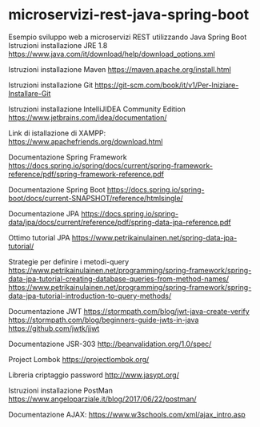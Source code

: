 # microservizi-rest-java-spring-boot
Esempio sviluppo web a microservizi REST utilizzando Java Spring Boot
Istruzioni installazione JRE 1.8 https://www.java.com/it/download/help/download_options.xml

Istruzioni installazione Maven https://maven.apache.org/install.html

Istruzioni installazione Git https://git-scm.com/book/it/v1/Per-Iniziare-Installare-Git

Istruzioni installazione IntelliJIDEA Community Edition https://www.jetbrains.com/idea/documentation/

Link di istallazione di XAMPP: https://www.apachefriends.org/download.html

Documentazione Spring Framework https://docs.spring.io/spring/docs/current/spring-framework-reference/pdf/spring-framework-reference.pdf

Documentazione Spring Boot https://docs.spring.io/spring-boot/docs/current-SNAPSHOT/reference/htmlsingle/

Documentazione JPA https://docs.spring.io/spring-data/jpa/docs/current/reference/pdf/spring-data-jpa-reference.pdf

Ottimo tutorial JPA https://www.petrikainulainen.net/spring-data-jpa-tutorial/

Strategie per definire i metodi-query https://www.petrikainulainen.net/programming/spring-framework/spring-data-jpa-tutorial-creating-database-queries-from-method-names/ https://www.petrikainulainen.net/programming/spring-framework/spring-data-jpa-tutorial-introduction-to-query-methods/

Documentazione JWT https://stormpath.com/blog/jwt-java-create-verify https://stormpath.com/blog/beginners-guide-jwts-in-java https://github.com/jwtk/jjwt

Documentazione JSR-303 http://beanvalidation.org/1.0/spec/

Project Lombok https://projectlombok.org/

Libreria criptaggio password http://www.jasypt.org/

Istruzioni installazione PostMan https://www.angeloparziale.it/blog/2017/06/22/postman/

Documentazione AJAX: https://www.w3schools.com/xml/ajax_intro.asp
